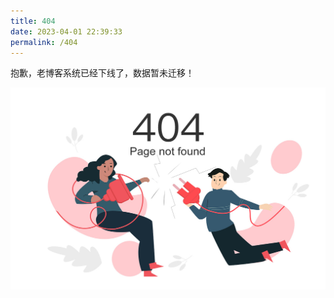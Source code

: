 ```yaml
---
title: 404
date: 2023-04-01 22:39:33
permalink: /404
---
```


抱歉，老博客系统已经下线了，数据暂未迁移！

![](/images/404.jpg) 